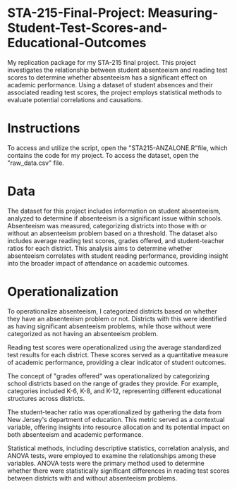 # STA-215-Final-Project: Measuring-Student-Test-Scores-and-Educational-Outcomes
My replication package for my STA-215 final project. This project investigates the relationship between student absenteeism and reading test scores to determine whether absenteeism has a significant effect on academic performance. Using a dataset of student absences and their associated reading test scores, the project employs statistical methods to evaluate potential correlations and causations.

# Instructions
To access and utilize the script, open the "STA215-ANZALONE.R"file, which contains the code for my project. To access the dataset, open the "raw_data.csv" file.

# Data
The dataset for this project includes information on student absenteeism, analyzed to determine if absenteeism is a significant issue within schools. Absenteeism was measured, categorizing districts into those with or without an absenteeism problem based on a threshold. The dataset also includes average reading test scores, grades offered, and student-teacher ratios for each district. This analysis aims to determine whether absenteeism correlates with student reading performance, providing insight into the broader impact of attendance on academic outcomes.

# Operationalization
To operationalize absenteeism, I categorized districts based on whether they have an absenteeism problem or not. Districts with this were identified as having significant absenteeism problems, while those without were categorized as not having an absenteeism problem.

Reading test scores were operationalized using the average standardized test results for each district. These scores served as a quantitative measure of academic performance, providing a clear indicator of student outcomes.

The concept of "grades offered" was operationalized by categorizing school districts based on the range of grades they provide. For example, categories included K-6, K-8, and K-12, representing different educational structures across districts.

The student-teacher ratio was operationalized by gathering the data from New Jersey's department of education. This metric served as a contextual variable, offering insights into resource allocation and its potential impact on both absenteeism and academic performance.

Statistical methods, including descriptive statistics, correlation analysis, and ANOVA tests, were employed to examine the relationships among these variables. ANOVA tests were the primary method used to determine whether there were statistically significant differences in reading test scores between districts with and without absenteeism problems. 

